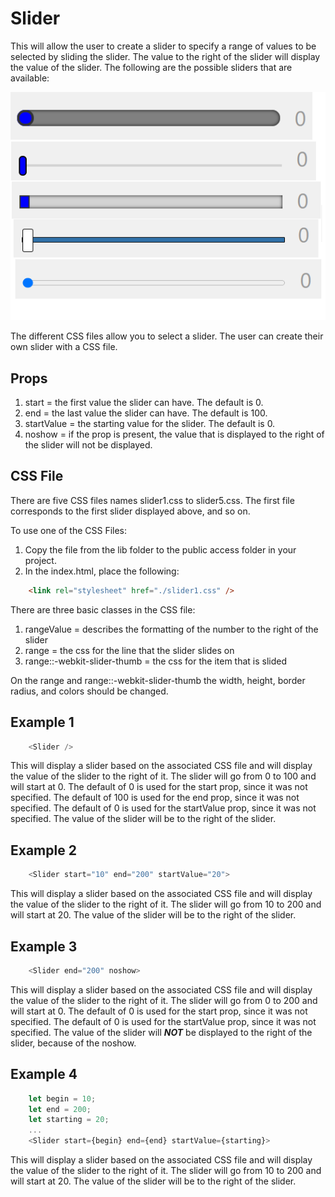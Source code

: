 # Slider

This will allow the user to create a slider to specify a range of values to be selected by sliding the slider.  The value to the right of the slider will display the value of the slider.  The following are the possible sliders that are available:

![Sliders](./slider.png)

The different CSS files allow you to select a slider.  The user can create their own slider with a CSS file.

## Props

1.  start = the first value the slider can have.  The default is 0.
2.  end = the last value the slider can have.  The default is 100.
3.  startValue = the starting value for the slider.  The default is 0.
4.  noshow = if the prop is present, the value that is displayed to the right of the slider will not be displayed.

## CSS File

There are five CSS files names slider1.css to slider5.css.  The first file corresponds to the first slider displayed above, and so on.

To use one of the CSS Files:
1.  Copy the file from the lib folder to the public access folder in your project.
2.  In the index.html, place the following:

```html
    <link rel="stylesheet" href="./slider1.css" />
```

There are three basic classes in the CSS file:

1.  rangeValue = describes the formatting of the number to the right of the slider
2.  range = the css for the line that the slider slides on
3.  range::-webkit-slider-thumb = the css for the item that is slided

On the range and range::-webkit-slider-thumb the width, height, border radius, and colors should be changed.

## Example 1
```js
    <Slider />
```

This will display a slider based on the associated CSS file and will display the value of the slider to the right of it.  The slider will go from 0 to 100 and will start at 0.  The default of 0 is used for the start prop, since it was not specified.  The default of 100 is used for the end prop, since it was not specified.  The default of 0 is used for the startValue prop, since it was not specified.  The value of the slider will be to the right of the slider.

## Example 2
```js
    <Slider start="10" end="200" startValue="20">
```

This will display a slider based on the associated CSS file and will display the value of the slider to the right of it.  The slider will go from 10 to 200 and will start at 20.  The value of the slider will be to the right of the slider.

## Example 3
```js
    <Slider end="200" noshow>
```

This will display a slider based on the associated CSS file and will display the value of the slider to the right of it.  The slider will go from 0 to 200 and will start at 0.  The default of 0 is used for the start prop, since it was not specified.  The default of 0 is used for the startValue prop, since it was not specified.  The value of the slider will ***NOT*** be displayed to the right of the slider, because of the noshow.

## Example 4
```js
    let begin = 10;
    let end = 200;
    let starting = 20;
    ...
    <Slider start={begin} end={end} startValue={starting}>
```

This will display a slider based on the associated CSS file and will display the value of the slider to the right of it.  The slider will go from 10 to 200 and will start at 20.  The value of the slider will be to the right of the slider.
